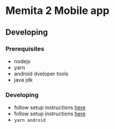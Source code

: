 # Memita 2 Mobile app

## Developing

### Prerequisites

- nodejs
- yarn
- android dveloper tools
- java jdk

### Developing

- follow setup instructions [here](https://reactnative.dev/docs/environment-setup)
- follow setup instructions [here](https://code.janeasystems.com/nodejs-mobile/getting-started-react-native)
- `yarn android`
